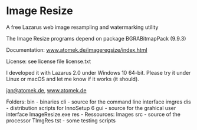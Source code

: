 # Image Resize
A free Lazarus web image resampling and watermarking utility

The Image Resize programs depend on package BGRABitmapPack (9.9.3)

Documentation: www.atomek.de/imageregsize/index.html

License: see license file license.txt

I developed it with Lazarus 2.0 under Windows 10 64-bit.
Please try it under Linux or macOS and let me know if it works (it should).

jan@atomek.de, www.atomek.de

Folders:
bin - binaries
cli - source for the command line interface imgres
dis - distribution scripts for InnoSetup 6
gui - source for the grahical user interface ImageResize.exe
res - Ressources: Images
src - source of the processor TImgRes
tst - some testing scripts